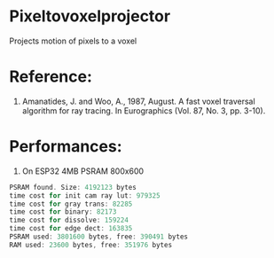 # Pixeltovoxelprojector
Projects motion of pixels to a voxel

# Reference:

1. Amanatides, J. and Woo, A., 1987, August. A fast voxel traversal algorithm for ray tracing. In Eurographics (Vol. 87, No. 3, pp. 3-10).

# Performances:

1. On ESP32 4MB PSRAM 800x600
``` cpp
PSRAM found. Size: 4192123 bytes
time cost for init cam ray lut: 979325
time cost for gray trans: 82285
time cost for binary: 82173
time cost for dissolve: 159224
time cost for edge dect: 163835
PSRAM used: 3801600 bytes, free: 390491 bytes
RAM used: 23600 bytes, free: 351976 bytes
```